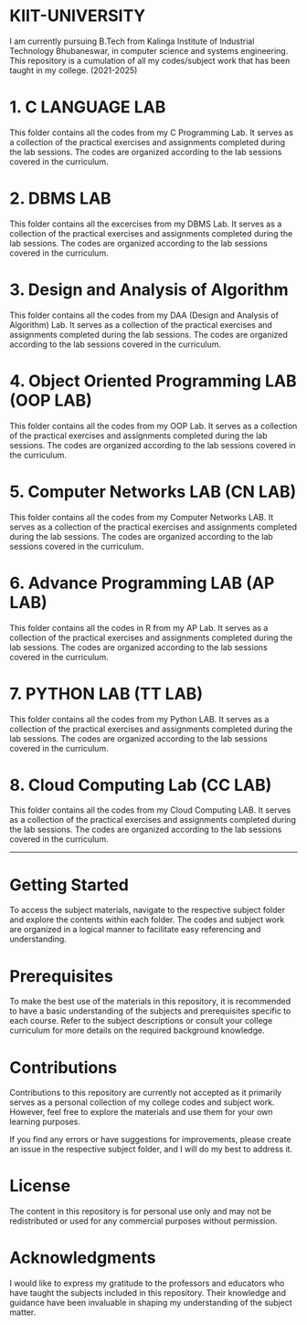# KIIT-UNIVERSITY

I am currently pursuing B.Tech from Kalinga Institute of Industrial Technology Bhubaneswar, in computer science and systems engineering.
This repository is a cumulation of all my codes/subject work that has been taught in my college. (2021-2025)

# 1. C LANGUAGE LAB

This folder contains all the codes from my C Programming Lab. It serves as a collection of the practical exercises and assignments completed during the lab sessions. The codes are organized according to the lab sessions covered in the curriculum.

# 2. DBMS LAB

This folder contains all the excercises from my DBMS Lab. It serves as a collection of the practical exercises and assignments completed during the lab sessions. The codes are organized according to the lab sessions covered in the curriculum.

# 3. Design and Analysis of Algorithm

This folder contains all the codes from my DAA (Design and Analysis of Algorithm) Lab. It serves as a collection of the practical exercises and assignments completed during the lab sessions. The codes are organized according to the lab sessions covered in the curriculum.

# 4. Object Oriented Programming LAB (OOP LAB)

This folder contains all the codes from my OOP Lab. It serves as a collection of the practical exercises and assignments completed during the lab sessions. The codes are organized according to the lab sessions covered in the curriculum.

# 5. Computer Networks LAB (CN LAB)

This folder contains all the codes from my Computer Networks LAB. It serves as a collection of the practical exercises and assignments completed during the lab sessions. The codes are organized according to the lab sessions covered in the curriculum.

# 6. Advance Programming LAB (AP LAB)

This folder contains all the codes in R from my AP Lab. It serves as a collection of the practical exercises and assignments completed during the lab sessions. The codes are organized according to the lab sessions covered in the curriculum.

# 7. PYTHON LAB (TT LAB)

This folder contains all the codes from my Python LAB. It serves as a collection of the practical exercises and assignments completed during the lab sessions. The codes are organized according to the lab sessions covered in the curriculum.

# 8. Cloud Computing Lab (CC LAB)

This folder contains all the codes from my Cloud Computing LAB. It serves as a collection of the practical exercises and assignments completed during the lab sessions. The codes are organized according to the lab sessions covered in the curriculum.
***


# Getting Started
To access the subject materials, navigate to the respective subject folder and explore the contents within each folder. The codes and subject work are organized in a logical manner to facilitate easy referencing and understanding.

# Prerequisites
To make the best use of the materials in this repository, it is recommended to have a basic understanding of the subjects and prerequisites specific to each course. Refer to the subject descriptions or consult your college curriculum for more details on the required background knowledge.

# Contributions
Contributions to this repository are currently not accepted as it primarily serves as a personal collection of my college codes and subject work. However, feel free to explore the materials and use them for your own learning purposes.

If you find any errors or have suggestions for improvements, please create an issue in the respective subject folder, and I will do my best to address it.

# License
The content in this repository is for personal use only and may not be redistributed or used for any commercial purposes without permission.

# Acknowledgments
I would like to express my gratitude to the professors and educators who have taught the subjects included in this repository. Their knowledge and guidance have been invaluable in shaping my understanding of the subject matter.






